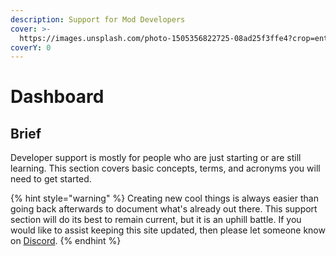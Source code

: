 ```yaml
---
description: Support for Mod Developers
cover: >-
  https://images.unsplash.com/photo-1505356822725-08ad25f3ffe4?crop=entropy&cs=tinysrgb&fm=jpg&ixid=MnwxOTcwMjR8MHwxfHNlYXJjaHw1fHx5ZWxsb3d8ZW58MHx8fHwxNjY3NzAyMzgz&ixlib=rb-4.0.3&q=80
coverY: 0
---
```


# Dashboard

## &#x20;Brief

Developer support is mostly for people who are just starting or are still learning. This section covers basic concepts, terms, and acronyms you will need to get started.

{% hint style="warning" %}
Creating new cool things is always easier than going back afterwards to document what's already out there. This support section will do its best to remain current, but it is an uphill battle. If you would like to assist keeping this site updated, then please let someone know on [Discord](community-links.md).
{% endhint %}
